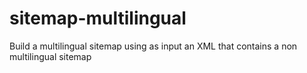 # sitemap-multilingual
Build a multilingual sitemap using as input an XML that contains a non multilingual sitemap
